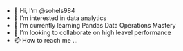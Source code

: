- 👋 Hi, I’m @sohels984
- 👀 I’m interested in data analytics
- 🌱 I’m currently learning Pandas Data Operations Mastery
- 💞️ I’m looking to collaborate on high leavel performance
- 📫 How to reach me ...

<!---
sohels984/sohels984 is a ✨ special ✨ repository because its `README.md` (this file) appears on your GitHub profile.
You can click the Preview link to take a look at your changes.
--->
